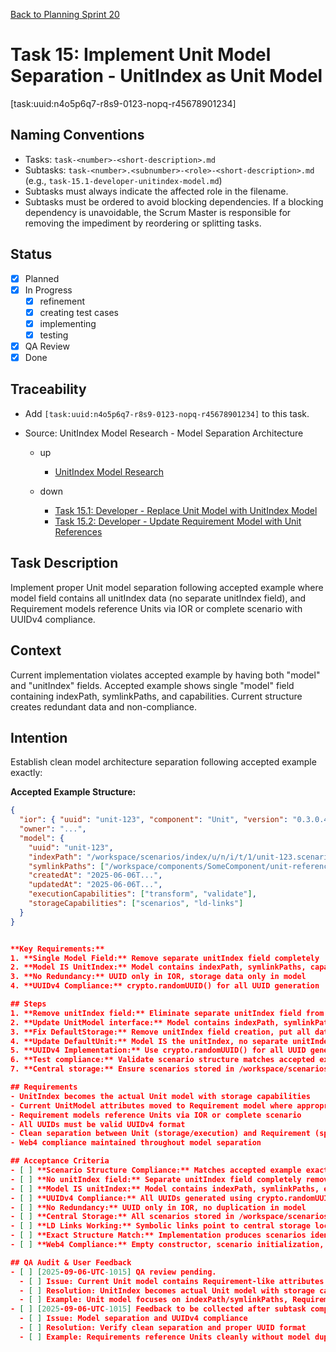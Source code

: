[Back to Planning Sprint 20](./planning-2025-09-06-UTC-0730.md)

# Task 15: Implement Unit Model Separation - UnitIndex as Unit Model
[task:uuid:n4o5p6q7-r8s9-0123-nopq-r45678901234]

## Naming Conventions
- Tasks: `task-<number>-<short-description>.md`
- Subtasks: `task-<number>.<subnumber>-<role>-<short-description>.md` (e.g., `task-15.1-developer-unitindex-model.md`)
- Subtasks must always indicate the affected role in the filename.
- Subtasks must be ordered to avoid blocking dependencies. If a blocking dependency is unavoidable, the Scrum Master is responsible for removing the impediment by reordering or splitting tasks.

## Status
- [x] Planned
- [x] In Progress
  - [x] refinement
  - [x] creating test cases
  - [x] implementing
  - [x] testing
- [x] QA Review
- [x] Done

## Traceability
- Add `[task:uuid:n4o5p6q7-r8s9-0123-nopq-r45678901234]` to this task.
- Source: UnitIndex Model Research - Model Separation Architecture

  - up
    - [UnitIndex Model Research](../../project.journal/2025-09-05-UTC-1300-branch-switch-session/pdca/role/developer/2025-09-06-UTC-1010-unitindex-as-unit-model-research.pdca.md)


  - down
    - [Task 15.1: Developer - Replace Unit Model with UnitIndex Model](./task-15.1-developer-unitindex-model.md)
    - [Task 15.2: Developer - Update Requirement Model with Unit References](./task-15.2-developer-requirement-unit-references.md)


## Task Description
Implement proper Unit model separation following accepted example where model field contains all unitIndex data (no separate unitIndex field), and Requirement models reference Units via IOR or complete scenario with UUIDv4 compliance.

## Context
Current implementation violates accepted example by having both "model" and "unitIndex" fields. Accepted example shows single "model" field containing indexPath, symlinkPaths, and capabilities. Current structure creates redundant data and non-compliance.

## Intention
Establish clean model architecture separation following accepted example exactly:

**Accepted Example Structure:**
```json
{
  "ior": { "uuid": "unit-123", "component": "Unit", "version": "0.3.0.4" },
  "owner": "...",
  "model": {
    "uuid": "unit-123",
    "indexPath": "/workspace/scenarios/index/u/n/i/t/1/unit-123.scenario.json",
    "symlinkPaths": ["/workspace/components/SomeComponent/unit-reference"],
    "createdAt": "2025-06-06T...",
    "updatedAt": "2025-06-06T...",
    "executionCapabilities": ["transform", "validate"],
    "storageCapabilities": ["scenarios", "ld-links"]
  }
}


**Key Requirements:**
1. **Single Model Field:** Remove separate unitIndex field completely
2. **Model IS UnitIndex:** Model contains indexPath, symlinkPaths, capabilities
3. **No Redundancy:** UUID only in IOR, storage data only in model
4. **UUIDv4 Compliance:** crypto.randomUUID() for all UUID generation

## Steps
1. **Remove unitIndex field:** Eliminate separate unitIndex field from scenarios completely
2. **Update UnitModel interface:** Model contains indexPath, symlinkPaths, executionCapabilities, storageCapabilities
3. **Fix DefaultStorage:** Remove unitIndex field creation, put all data in model
4. **Update DefaultUnit:** Model IS the unitIndex, no separate unitIndex tracking
5. **UUIDv4 Implementation:** Use crypto.randomUUID() for all UUID generation
6. **Test compliance:** Validate scenario structure matches accepted example exactly
7. **Central storage:** Ensure scenarios stored in /workspace/scenarios/index/ not temp folders

## Requirements
- UnitIndex becomes the actual Unit model with storage capabilities
- Current UnitModel attributes moved to Requirement model where appropriate
- Requirement models reference Units via IOR or complete scenario
- All UUIDs must be valid UUIDv4 format
- Clean separation between Unit (storage/execution) and Requirement (specification/tracking)
- Web4 compliance maintained throughout model separation

## Acceptance Criteria
- [ ] **Scenario Structure Compliance:** Matches accepted example exactly with single model field
- [ ] **No unitIndex field:** Separate unitIndex field completely removed from scenarios
- [ ] **Model IS unitIndex:** Model contains indexPath, symlinkPaths, executionCapabilities, storageCapabilities
- [ ] **UUIDv4 Compliance:** All UUIDs generated using crypto.randomUUID()
- [ ] **No Redundancy:** UUID only in IOR, no duplication in model
- [ ] **Central Storage:** All scenarios stored in /workspace/scenarios/index/ not temp folders
- [ ] **LD Links Working:** Symbolic links point to central storage location
- [ ] **Exact Structure Match:** Implementation produces scenarios identical to accepted example format
- [ ] **Web4 Compliance:** Empty constructor, scenario initialization, toScenario() hibernation

## QA Audit & User Feedback
- [ ] [2025-09-06-UTC-1015] QA review pending.
  - [ ] Issue: Current Unit model contains Requirement-like attributes
  - [ ] Resolution: UnitIndex becomes actual Unit model with storage capabilities
  - [ ] Example: Unit model focuses on indexPath/symlinkPaths, Requirement model on name/description
- [ ] [2025-09-06-UTC-1015] Feedback to be collected after subtask completion.
  - [ ] Issue: Model separation and UUIDv4 compliance
  - [ ] Resolution: Verify clean separation and proper UUID format
  - [ ] Example: Requirements reference Units cleanly without model duplication
